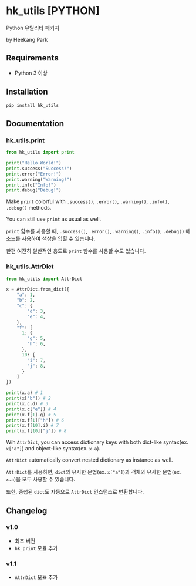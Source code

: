 # hk_utils [PYTHON]

Python 유틸리티 패키지

by Heekang Park

## Requirements

- Python 3 이상

## Installation

```bash
pip install hk_utils
```

## Documentation

### hk_utils.print

```python
from hk_utils import print

print("Hello World!")
print.success("Success!")
print.error("Error!")
print.warning("Warning!")
print.info("Info!")
print.debug("Debug!")
```

Make `print` colorful with `.success()`, `.error()`, `.warning()`, `.info()`, `.debug()` methods.

You can still use `print` as usual as well.

`print` 함수를 사용할 때, `.success()`, `.error()`, `.warning()`, `.info()`, `.debug()` 메소드를 사용하여 색상을 입힐 수 있습니다.

한편 여전히 일반적인 용도로 `print` 함수를 사용할 수도 있습니다.

### hk_utils.AttrDict

```python
from hk_utils import AttrDict

x = AttrDict.from_dict({
    "a": 1,
    "b": 2,
    "c": {
        "d": 3,
        "e": 4,
    },
    "f": [
      1: {
        "g": 5,
        "h": 6,
      },
      10: {
        "i": 7,
        "j": 8,
      }
    ]
})

print(x.a) # 1
print(x["b"]) # 2
print(x.c.d) # 3
print(x.c["e"]) # 4
print(x.f[1].g) # 5
print(x.f[1]["h"]) # 6
print(x.f[10].i) # 7
print(x.f[10]["j"]) # 8
```

Wih `AttrDict`, you can access dictionary keys with both dict-like syntax(ex. `x["a"]`) and object-like syntax(ex. `x.a`).

`AttrDict` automatically convert nested dictionary as instance as well.

`AttrDict`를 사용하면, `dict`와 유사한 문법(ex. `x["a"]`)과 객체와 유사한 문법(ex. `x.a`)을 모두 사용할 수 있습니다.

또한, 중첩된 `dict`도 자동으로 `AttrDict` 인스턴스로 변환합니다.

## Changelog

### v1.0

- 최초 버전
- `hk_print` 모듈 추가

### v1.1

- `AttrDict` 모듈 추가
